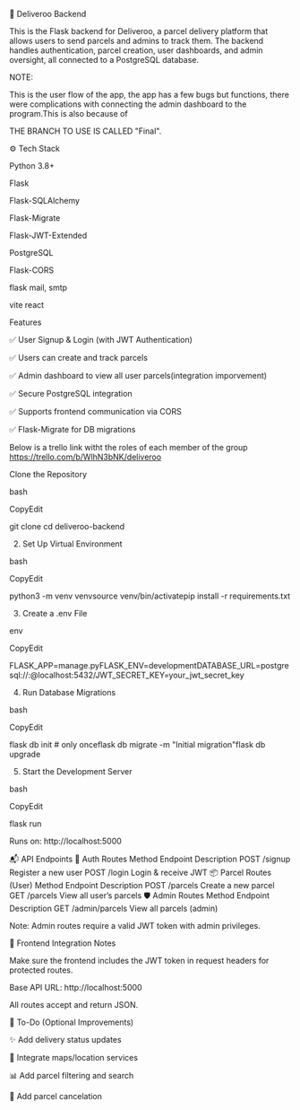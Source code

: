 🚚 Deliveroo Backend

This is the Flask backend for Deliveroo, a parcel delivery platform that allows users to send parcels and admins to track them. The backend handles authentication, parcel creation, user dashboards, and admin oversight, all connected to a PostgreSQL database.

NOTE:

This is the user flow of the app, the app has a few bugs but functions, there were complications with connecting the admin dashboard to the program.This is also because of

THE BRANCH TO USE IS CALLED "Final".





⚙️ Tech Stack

Python 3.8+

Flask

Flask-SQLAlchemy

Flask-Migrate

Flask-JWT-Extended

PostgreSQL

Flask-CORS

flask mail, smtp

vite react

Features

✅ User Signup & Login (with JWT Authentication)

✅ Users can create and track parcels

✅ Admin dashboard to view all user parcels(integration imporvement)

✅ Secure PostgreSQL integration

✅ Supports frontend communication via CORS

✅ Flask-Migrate for DB migrations

Below is a trello link witht the roles of each member of the group
https://trello.com/b/WlhN3bNK/deliveroo

Clone the Repository

bash

CopyEdit

git clone <your-repo-url>cd deliveroo-backend

2. Set Up Virtual Environment

bash

CopyEdit

python3 -m venv venvsource venv/bin/activatepip install -r requirements.txt

3. Create a .env File

env

CopyEdit

FLASK_APP=manage.pyFLASK_ENV=developmentDATABASE_URL=postgresql://<username>:<password>@localhost:5432/<your-db-name>JWT_SECRET_KEY=your_jwt_secret_key

4. Run Database Migrations

bash

CopyEdit

flask db init # only onceflask db migrate -m "Initial migration"flask db upgrade

5. Start the Development Server

bash

CopyEdit

flask run

Runs on: http://localhost:5000

📬 API Endpoints
🔐 Auth Routes
Method	Endpoint	Description
POST	/signup	Register a new user
POST	/login	Login & receive JWT
📦 Parcel Routes (User)
Method	Endpoint	Description
POST	/parcels	Create a new parcel
GET	/parcels	View all user’s parcels
🛡️ Admin Routes
Method	Endpoint	Description
GET	/admin/parcels	View all parcels (admin)

Note: Admin routes require a valid JWT token with admin privileges.

🔗 Frontend Integration Notes

Make sure the frontend includes the JWT token in request headers for protected routes.

Base API URL: http://localhost:5000

All routes accept and return JSON.

📝 To-Do (Optional Improvements)

✨ Add delivery status updates

📍 Integrate maps/location services

📊 Add parcel filtering and search

🛑 Add parcel cancelation
